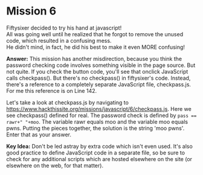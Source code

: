 # Mission 6
Fiftysixer decided to try his hand at javascript!  
All was going well until he realized that he forgot to remove the unused code, which resulted in a confusing mess.  
He didn't mind, in fact, he did his best to make it even MORE confusing!

**Answer:** This mission has another misdirection, because you think the password checking code involves something visible in the page source. But not quite. If you check the button code, you'll see that onclick JavaScript calls checkpass(). But there's no checkpass() in fiftysixer's code. Instead, there's a reference to a completely separate JavaScript file, checkpass.js. For me this reference is on Line 142.

Let's take a look at checkpass.js by navigating to https://www.hackthissite.org/missions/javascript/6/checkpass.js. Here we see checkpass() defined for real. The password check is defined by `pass == rawr+" "+moo`. The variable rawr equals moo and the variable moo equals pwns. Putting the pieces together, the solution is the string 'moo pwns'. Enter that as your answer.

**Key Idea:** Don't be led astray by extra code which isn't even used. It's also good practice to define JavaScript code in a separate file, so be sure to check for any additional scripts which are hosted elsewhere on the site (or elsewhere on the web, for that matter).